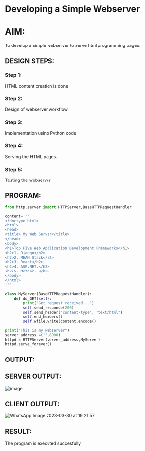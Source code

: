 # Developing a Simple Webserver

# AIM:

To develop a simple webserver to serve html programming pages.

## DESIGN STEPS:

### Step 1:

HTML content creation is done

### Step 2:

Design of webserver workflow

### Step 3:

Implementation using Python code

### Step 4:

Serving the HTML pages.

### Step 5:

Testing the webserver

## PROGRAM:
```python
from http.server import HTTPServer,BaseHTTPRequestHandler

content='''
<!doctype html>
<html>
<head>
<title> My Web Server</title>
</head>
<body>
<h1>Top Five Web Application Development Frameworks</h1>
<h2>1. Django</h2>
<h2>2. MEAN Stack</h2>
<h2>3. React</h2>
<h2>4. ASP.NET.</h2>
<h2>5. Meteor. </h2>
</body>
</html>
'''

class MyServer(BaseHTTPRequestHandler):
    def do_GET(self):
        print("Get request received...")
        self.send_response(200) 
        self.send_header("content-type", "text/html")       
        self.end_headers()
        self.wfile.write(content.encode())

print("This is my webserver") 
server_address =('',8000)
httpd = HTTPServer(server_address,MyServer)
httpd.serve_forever()
```
## OUTPUT:
## SERVER OUTPUT:
![image](https://user-images.githubusercontent.com/121222763/228719286-a2d5234c-47c9-4aef-ba5b-f978d8c7e540.png)
## CLIENT OUTPUT:
![WhatsApp Image 2023-03-30 at 19 21 57](https://user-images.githubusercontent.com/121222763/228859923-7347ff7c-e341-4827-a02b-810163beed52.jpg)
## RESULT:
The program is executed succesfully
